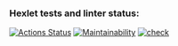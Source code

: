 ### Hexlet tests and linter status:

[![Actions Status](https://github.com/21aLeX/frontend-project-11/workflows/hexlet-check/badge.svg)](https://github.com/21aLeX/frontend-project-11/actions)
[![Maintainability](https://api.codeclimate.com/v1/badges/719a462718aa42b60a02/maintainability)](https://codeclimate.com/github/21aLeX/frontend-project-11/maintainability)
[![check](https://github.com/21aLeX/frontend-project-11/actions/workflows/main.yml/badge.svg)](https://github.com/21aLeX/frontend-project-11/actions/workflows/main.yml)
